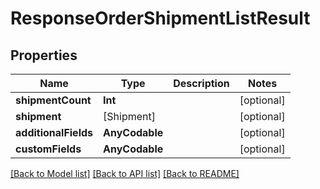# ResponseOrderShipmentListResult

## Properties
Name | Type | Description | Notes
------------ | ------------- | ------------- | -------------
**shipmentCount** | **Int** |  | [optional] 
**shipment** | [Shipment] |  | [optional] 
**additionalFields** | **AnyCodable** |  | [optional] 
**customFields** | **AnyCodable** |  | [optional] 

[[Back to Model list]](../README.md#documentation-for-models) [[Back to API list]](../README.md#documentation-for-api-endpoints) [[Back to README]](../README.md)


